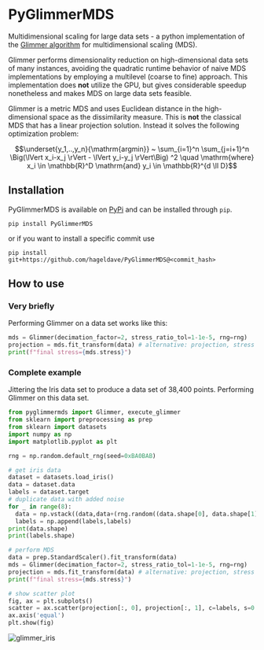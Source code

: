 # PyGlimmerMDS
Multidimensional scaling for large data sets - a python implementation of the [Glimmer algorithm](https://doi.org/10.1109/TVCG.2008.85) for multidimensional scaling (MDS).

Glimmer performs dimensionality reduction on high-dimensional data sets of many instances, 
avoiding the quadratic runtime behavior of naive MDS implementations by employing a multilevel (coarse to fine) approach.
This implementation does **not** utilize the GPU, but gives considerable speedup nonetheless and makes MDS on large data
sets feasible.

Glimmer is a metric MDS and uses Euclidean distance in the high-dimensional space as the dissimilarity measure. 
This is **not** the classical MDS that has a linear projection solution.
Instead it solves the following optimization problem:

$$\underset{y_1,..,y_n}{\mathrm{argmin}} ~ \sum_{i=1}^n \sum_{j=i+1}^n \Big(\lVert x_i-x_j \rVert - \lVert y_i-y_j \rVert\Big) ^2 \quad \mathrm{where} x_i \in \mathbb{R}^D \mathrm{and} y_i \in \mathbb{R}^{d \ll D}$$


## Installation
PyGlimmerMDS is available on [PyPi](https://pypi.org/project/PyGlimmerMDS/) and can be installed through `pip`.
```
pip install PyGlimmerMDS
```
or if you want to install a specific commit use
```
pip install git+https://github.com/hageldave/PyGlimmerMDS@<commit_hash>
```

## How to use
### Very briefly
Performing Glimmer on a data set works like this:
```python
mds = Glimmer(decimation_factor=2, stress_ratio_tol=1-1e-5, rng=rng)
projection = mds.fit_transform(data) # alternative: projection, stress = execute_glimmer(data)
print(f"final stress={mds.stress}")
```

### Complete example
Jittering the Iris data set to produce a data set of 38,400 points. Performing Glimmer on this data set.
```python
from pyglimmermds import Glimmer, execute_glimmer
from sklearn import preprocessing as prep
from sklearn import datasets
import numpy as np
import matplotlib.pyplot as plt

rng = np.random.default_rng(seed=0xBA0BAB)

# get iris data
dataset = datasets.load_iris()
data = dataset.data
labels = dataset.target
# duplicate data with added noise
for _ in range(8):
  data = np.vstack((data,data+(rng.random((data.shape[0], data.shape[1]))*0.2-.1)))
  labels = np.append(labels,labels)
print(data.shape)
print(labels.shape)

# perform MDS
data = prep.StandardScaler().fit_transform(data)
mds = Glimmer(decimation_factor=2, stress_ratio_tol=1-1e-5, rng=rng)
projection = mds.fit_transform(data) # alternative: projection, stress = execute_glimmer(data)
print(f"final stress={mds.stress}")

# show scatter plot
fig, ax = plt.subplots()
scatter = ax.scatter(projection[:, 0], projection[:, 1], c=labels, s=0.02)
ax.axis('equal')
plt.show(fig)
```
![glimmer_iris](https://github.com/user-attachments/assets/a1982cf9-59f9-4198-bb8a-984cdd41d210)
